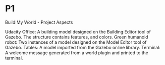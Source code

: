 # P1
Build My World - Project Aspects

Udacity Office: A building model designed on the Building Editor tool of Gazebo. The structure contains features, and colors.
Green humanoid robot: Two instances of a model designed on the Model Editor tool of Gazebo.
Tables: A model imported from the Gazebo online library.
Terminal: A welcome message generated from a world plugin and printed to the terminal.

